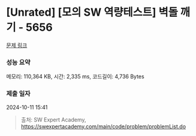 # [Unrated] [모의 SW 역량테스트] 벽돌 깨기 - 5656 

[문제 링크](https://swexpertacademy.com/main/code/problem/problemDetail.do?contestProbId=AWXRQm6qfL0DFAUo) 

### 성능 요약

메모리: 110,364 KB, 시간: 2,335 ms, 코드길이: 4,736 Bytes

### 제출 일자

2024-10-11 15:41



> 출처: SW Expert Academy, https://swexpertacademy.com/main/code/problem/problemList.do
